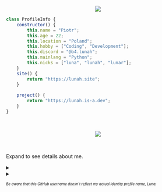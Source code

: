 <p align="center">
    <img src="https://readme-typing-svg.herokuapp.com?color=%23A384FF&center=true&lines=Hiya,+welcome+to+my+profile!">
</p>

```js
class ProfileInfo {
    constructor() {
        this.name = "Piotr";
        this.age = 22;
        this.location = "Poland";
        this.hobby = ["Coding", "Development"];
        this.discord = "@b4.lunah";
        this.mainlang = "Python";
        this.nicks = ["luna", "lunah", "lunar"];
    }    
    site() {
        return "https://lunah.site";
    }
        
    project() {
        return "https://lunah.is-a.dev";
    }
}
```

<br>
<p align="center">
    <kbd>
        <img src="https://i.imgur.com/X2mUIut.gif"></img>
    </kbd>
</p>
<br>
    <p>Expand to see details about me.</p>
<details>
    <summary>&nbsp;</summary>
    <details>
    <summary>Languages I Use</summary>
    <br>
    <p align="center">
        <img align="center" src="https://raw.githubusercontent.com/rahuldkjain/github-profile-readme-generator/master/src/images/icons/ProgrammingLanguages/python.svg" height="30" width="40"/>
        <img align="center" src="https://upload.wikimedia.org/wikipedia/commons/c/cf/Lua-Logo.svg" height="30" width="40"/>*
        <img align="center" src="https://raw.githubusercontent.com/rahuldkjain/github-profile-readme-generator/master/src/images/icons/FrontendDevelopment/html.svg" height="30" width="40"/>
        <img align="center" src="https://raw.githubusercontent.com/rahuldkjain/github-profile-readme-generator/master/src/images/icons/FrontendDevelopment/css.svg" height="30" width="40"/>
        <img align="center" src="https://raw.githubusercontent.com/rahuldkjain/github-profile-readme-generator/master/src/images/icons/ProgrammingLanguages/javascript.svg" height="30" width="40"/>
        <p align="center">*I don't actively code in this language, rudimentary editing only</p>
    </p>
    <details>
    <summary>My Social Media</summary>
    <br>
    <p align="center">
        <a href="https://www.youtube.com/@_lun4r_" target="blank"><img align="center" src="https://upload.wikimedia.org/wikipedia/commons/0/09/YouTube_full-color_icon_%282017%29.svg" height="30" width="40" /></a>
        &nbsp;
        <a href="https://dsc.gg/lunahub" target="blank"><img align="center" src="https://assets-global.website-files.com/6257adef93867e50d84d30e2/636e0a69f118df70ad7828d4_icon_clyde_blurple_RGB.svg" height="30" width="40" /></a>
    </p>
    <br>
    <details>
    <summary>Discord Activity</summary>
    <p align="center">
        <a href="https://discord.com/users/603635602809946113">
            <img src="https://lanyard.cnrad.dev/api/603635602809946113"></img>
        </a>
    </p>
</details>
</details>
</details>
</details>
<details>
    <summary>&nbsp;</summary><br>
    <details>
    <summary>General Stats</summary>
    <br>
    <p align="center">
        <img width="300px" height="120px" src="https://github-readme-stats.vercel.app/api?username=piotr25691&show_icons=true&theme=dracula"></img>
        <img width="300px" height="120px" src="https://github-readme-stats.vercel.app/api/top-langs/?username=piotr25691&layout=compact&theme=dracula&hide=lua,xslt"></img>
    </p>
    <p align="center">
        <img width="300px" height="120px" src="https://github-readme-streak-stats.herokuapp.com/?user=piotr25691&theme=dracula"></img>
    </p>
    <details>
    <summary>Activity Graph</summary>
    <img src="https://raw.githubusercontent.com/piotr25691/piotr25691/main/snake/snake.svg"></img>
</details>
</details>
</details>

<sub><sup><i>Be aware that this GitHub username doesn't reflect my actual identity profile name, Luna.</i><sub><sup>
